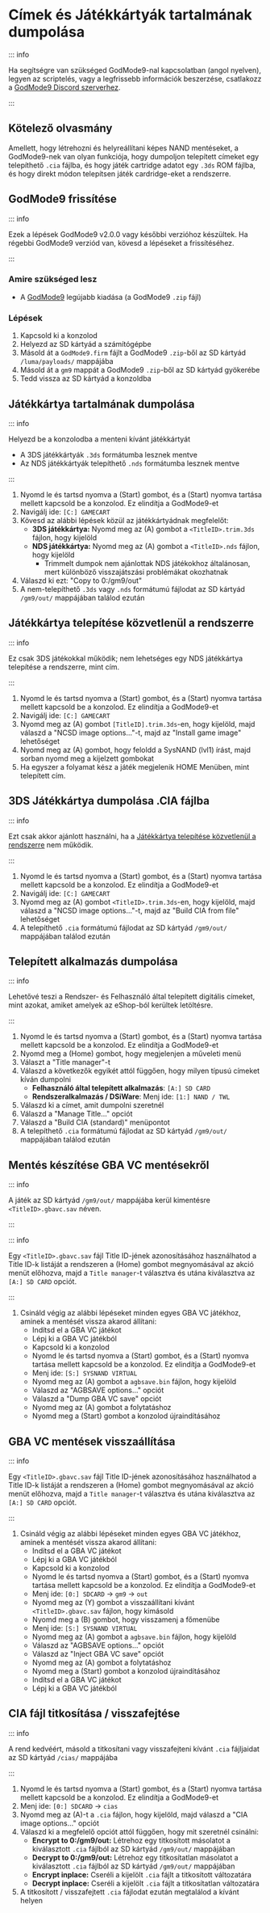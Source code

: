 # Címek és Játékkártyák tartalmának dumpolása

::: info

Ha segítségre van szükséged GodMode9-nal kapcsolatban (angol nyelven), legyen az scriptelés, vagy a legfrissebb információk beszerzése, csatlakozz a [GodMode9 Discord szerverhez](https://discord.gg/BRcbvtFxX4).

:::

## Kötelező olvasmány

Amellett, hogy létrehozni és helyreállítani képes NAND mentéseket, a GodMode9-nek van olyan funkciója, hogy dumpoljon telepített címeket egy telepíthető `.cia` fájlba, és hogy játék cartridge adatot egy `.3ds` ROM fájlba, és hogy direkt módon telepítsen játék cardridge-eket a rendszerre.

## GodMode9 frissítése

::: info

Ezek a lépések GodMode9 v2.0.0 vagy későbbi verzióhoz készültek. Ha régebbi GodMode9 verziód van, kövesd a lépéseket a frissítéséhez.

:::

### Amire szükséged lesz

- A [GodMode9](https://github.com/d0k3/GodMode9/releases/latest) legújabb kiadása (a GodMode9 `.zip` fájl)

### Lépések

1. Kapcsold ki a konzolod
2. Helyezd az SD kártyád a számítógépbe
3. Másold át a `GodMode9.firm` fájlt a GodMode9 `.zip`-ből az SD kártyád `/luma/payloads/` mappájába
4. Másold át a `gm9` mappát a GodMode9 `.zip`-ből az SD kártyád gyökerébe
5. Tedd vissza az SD kártyád a konzoldba

## Játékkártya tartalmának dumpolása

::: info

Helyezd be a konzolodba a menteni kívánt játékkártyát

- A 3DS játékkártyák `.3ds` formátumba lesznek mentve
- Az NDS játékkártyák telepíthető `.nds` formátumba lesznek mentve

:::

1. Nyomd le és tartsd nyomva a (Start) gombot, és a (Start) nyomva tartása mellett kapcsold be a konzolod. Ez elindítja a GodMode9-et
2. Navigálj ide: `[C:] GAMECART`
3. Kövesd az alábbi lépések közül az játékkártyádnak megfelelőt:
   - **3DS játékkártya:** Nyomd meg az (A) gombot a `<TitleID>.trim.3ds` fájlon, hogy kijelöld
   - **NDS játékkártya:** Nyomd meg az (A) gombot a `<TitleID>.nds` fájlon, hogy kijelöld
     - Trimmelt dumpok nem ajánlottak NDS játékokhoz általánosan, mert különböző visszajátszási problémákat okozhatnak
4. Válaszd ki ezt: "Copy to 0:/gm9/out"
5. A nem-telepíthető `.3ds` vagy `.nds` formátumú fájlodat az SD kártyád `/gm9/out/` mappájában találod ezután

## Játékkártya telepítése közvetlenül a rendszerre

::: info

Ez csak 3DS játékokkal működik; nem lehetséges egy NDS játékkártya telepítése a rendszerre, mint cím.

:::

1. Nyomd le és tartsd nyomva a (Start) gombot, és a (Start) nyomva tartása mellett kapcsold be a konzolod. Ez elindítja a GodMode9-et
2. Navigálj ide: `[C:] GAMECART`
3. Nyomd meg az (A) gombot `[TitleID].trim.3ds`-en, hogy kijelöld, majd válaszd a "NCSD image options..."-t, majd az "Install game image" lehetőséget
4. Nyomd meg az (A) gombot, hogy feloldd a SysNAND (lvl1) írást, majd sorban nyomd meg a kijelzett gombokat
5. Ha egyszer a folyamat kész a játék megjelenik HOME Menüben, mint telepített cím.

## 3DS Játékkártya dumpolása .CIA fájlba

::: info

Ezt csak akkor ajánlott használni, ha a [Játékkártya telepítése közvetlenül a rendszerre](#installing-a-game-cartridge-directly-to-the-system) nem működik.

:::

1. Nyomd le és tartsd nyomva a (Start) gombot, és a (Start) nyomva tartása mellett kapcsold be a konzolod. Ez elindítja a GodMode9-et
2. Navigálj ide: `[C:] GAMECART`
3. Nyomd meg az (A) gombot `<TitleID>.trim.3ds`-en, hogy kijelöld, majd válaszd a "NCSD image options..."-t, majd az "Build CIA from file" lehetőséget
4. A telepíthető `.cia` formátumú fájlodat az SD kártyád `/gm9/out/` mappájában találod ezután

## Telepített alkalmazás dumpolása

::: info

Lehetővé teszi a Rendszer- és Felhasználó által telepített digitális címeket, mint azokat, amiket amelyek az eShop-ból kerültek letöltésre.

:::

1. Nyomd le és tartsd nyomva a (Start) gombot, és a (Start) nyomva tartása mellett kapcsold be a konzolod. Ez elindítja a GodMode9-et
2. Nyomd meg a (Home) gombot, hogy megjelenjen a műveleti menü
3. Választ a "Title manager"-t
4. Válaszd a következők egyikét attól függően, hogy milyen típusú címeket kíván dumpolni
   - **Felhasználó által telepített alkalmazás**: `[A:] SD CARD`
   - **Rendszeralkalmazás / DSiWare**: Menj ide: `[1:] NAND / TWL`
5. Válaszd ki a címet, amit dumpolni szeretnél
6. Válaszd a "Manage Title..." opciót
7. Válaszd a "Build CIA (standard)" menüpontot
8. A telepíthető `.cia` formátumú fájlodat az SD kártyád `/gm9/out/` mappájában találod ezután

## Mentés készítése GBA VC mentésekről

::: info

A játék az SD kártyád `/gm9/out/` mappájába kerül kimentésre `<TitleID>.gbavc.sav` néven.

:::

::: info

Egy `<TitleID>.gbavc.sav` fájl Title ID-jének azonosításához használhatod a Title ID-k listáját a rendszeren a (Home) gombot megnyomásával az akció menüt előhozva, majd a `Title manager`-t választva és utána kiválasztva az `[A:] SD CARD` opciót.

:::

1. Csináld végig az alábbi lépéseket minden egyes GBA VC játékhoz, aminek a mentését vissza akarod állítani:
   - Indítsd el a GBA VC játékot
   - Lépj ki a GBA VC játékból
   - Kapcsold ki a konzolod
   - Nyomd le és tartsd nyomva a (Start) gombot, és a (Start) nyomva tartása mellett kapcsold be a konzolod. Ez elindítja a GodMode9-et
   - Menj ide: `[S:] SYSNAND VIRTUAL`
   - Nyomd meg az (A) gombot a `agbsave.bin` fájlon, hogy kijelöld
   - Válaszd az "AGBSAVE options..." opciót
   - Válaszd a "Dump GBA VC save" opciót
   - Nyomd meg az (A) gombot a folytatáshoz
   - Nyomd meg a (Start) gombot a konzolod újraindításához

## GBA VC mentések visszaállítása

::: info

Egy `<TitleID>.gbavc.sav` fájl Title ID-jének azonosításához használhatod a Title ID-k listáját a rendszeren a (Home) gombot megnyomásával az akció menüt előhozva, majd a `Title manager`-t választva és utána kiválasztva az `[A:] SD CARD` opciót.

:::

1. Csináld végig az alábbi lépéseket minden egyes GBA VC játékhoz, aminek a mentését vissza akarod állítani:
   - Indítsd el a GBA VC játékot
   - Lépj ki a GBA VC játékból
   - Kapcsold ki a konzolod
   - Nyomd le és tartsd nyomva a (Start) gombot, és a (Start) nyomva tartása mellett kapcsold be a konzolod. Ez elindítja a GodMode9-et
   - Menj ide: `[0:] SDCARD` -> `gm9` -> `out`
   - Nyomd meg az (Y) gombot a visszaállítani kívánt `<TitleID>.gbavc.sav` fájlon, hogy kimásold
   - Nyomd meg a (B) gombot, hogy visszamenj a főmenübe
   - Menj ide: `[S:] SYSNAND VIRTUAL`
   - Nyomd meg az (A) gombot a `agbsave.bin` fájlon, hogy kijelöld
   - Válaszd az "AGBSAVE options..." opciót
   - Válaszd az "Inject GBA VC save" opciót
   - Nyomd meg az (A) gombot a folytatáshoz
   - Nyomd meg a (Start) gombot a konzolod újraindításához
   - Indítsd el a GBA VC játékot
   - Lépj ki a GBA VC játékból

## CIA fájl titkosítása / visszafejtése

::: info

A rend kedvéért, másold a titkosítani vagy visszafejteni kívánt `.cia` fájljaidat az SD kártyád `/cias/` mappájába

:::

1. Nyomd le és tartsd nyomva a (Start) gombot, és a (Start) nyomva tartása mellett kapcsold be a konzolod. Ez elindítja a GodMode9-et
2. Menj ide: `[0:] SDCARD` -> `cias`
3. Nyomd meg az (A)-t a `.cia` fájlon, hogy kijelöld, majd válaszd a "CIA image options..." opciót
4. Válaszd ki a megfelelő opciót attól függően, hogy mit szeretnél csinálni:
   - **Encrypt to 0:/gm9/out:** Létrehoz egy titkosított másolatot a kiválasztott `.cia` fájlból az SD kártyád `/gm9/out/` mappájában
   - **Decrypt to 0:/gm9/out:** Létrehoz egy titkosítatlan másolatot a kiválasztott `.cia` fájlból az SD kártyád `/gm9/out/` mappájában
   - **Encrypt inplace:** Cseréli a kijelölt `.cia` fájlt a titkosított változatára
   - **Decrypt inplace:** Cseréli a kijelölt `.cia` fájlt a titkosítatlan változatára
5. A titkosított / visszafejtett `.cia` fájlodat ezután megtalálod a kívánt helyen
